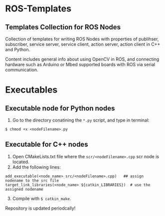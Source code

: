 # ROS-Templates

## Templates Collection for ROS Nodes

Collection of templates for writing ROS Nodes with properties of publihser, subscriber, service server, service client, action server, action client in C++ and Python.

Content includes general info about using OpenCV in ROS, and connecting hardware such as Arduino or Mbed supported boards with ROS via serial communication.

# Executables

## Executable node for Python nodes
1. Go to the directory conatining the `*.py` script, and type in terminal:
```
$ chmod +x <nodeFilename>.py
```

## Executable for C++ nodes
1. Open CMakeLists.txt file where the `scr/<nodeFilename>.cpp` scr node is located.
2. Add the following lines:
```
add_executable(<node_name> src/<nodeFilename>.cpp)   ## assign nodename to the src file
target_link_libraries(<node_name> ${catkin_LIBRARIES})  # use the assigned nodename
```
3. Compile with `$ catkin_make`.

Repository is updated periodcally!
